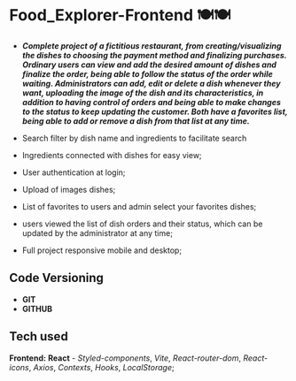 # Food_Explorer-Frontend 🍽️🍽️

- ***Complete project of a fictitious restaurant, from creating/visualizing the dishes to choosing the payment method and finalizing purchases. Ordinary users can view and add the desired amount of dishes and finalize the order, being able to follow the status of the order while waiting. Administrators can add, edit or delete a dish whenever they want, uploading the image of the dish and its characteristics, in addition to having control of orders and being able to make changes to the status to keep updating the customer. Both have a favorites list, being able to add or remove a dish from that list at any time.***


- Search filter by dish name and ingredients to facilitate search

- Ingredients connected with dishes for easy view;

- User authentication at login;

- Upload of images dishes;

- List of favorites to users and admin select your favorites dishes;

- users viewed the list of dish orders and their status, which can be updated by the administrator at any time;

- Full project responsive mobile and desktop;



## Code Versioning

- **GIT**
- **GITHUB**


## Tech used


****Frontend:**** **React** - *Styled-components*, *Vite*,
*React-router-dom*, *React-icons*, *Axios*, *Contexts*, *Hooks*, *LocalStorage*;